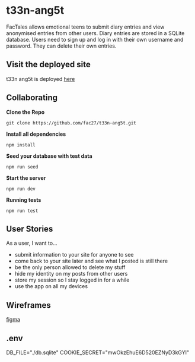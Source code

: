 # t33n-ang5t

FacTales allows emotional teens to submit diary entries and view anonymised entries from other users. Diary entries are stored in a SQLite database. Users need to sign up and log in with their own username and password. They can delete their own entries.

## Visit the deployed site

t33n ang5t is deployed [here](https://t33n-ang5t.fly.dev/)

## Collaborating

**Clone the Repo**
```
git clone https://github.com/fac27/t33n-ang5t.git
```
**Install all dependencies**
```
npm install
```
**Seed your database with test data**
```
npm run seed
```

**Start the server**
```
npm run dev
```

**Running tests**
```
npm run test
```

## User Stories

As a user, I want to...

- submit information to your site for anyone to see
- come back to your site later and see what I posted is still there
- be the only person allowed to delete my stuff
- hide my identity on my posts from other users
- store my session so I stay logged in for a while
- use the app on all my devices

## Wireframes

[figma](https://www.figma.com/file/ghkJFnIZC3NPK1788j7HK9/Untitled?type=design&node-id=0%3A1&t=GkywJHyUM72xRNx8-1)

## .env 

DB_FILE="./db.sqlite"
COOKIE_SECRET="mwOkzEhuE6D520EZNyD3kGYl"

